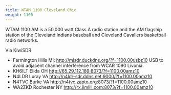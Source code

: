 ```yaml
---
title: WTAM 1100 Cleveland Ohio
weight: 1100
---
```

WTAM 1100 AM is a 50,000 watt Class A radio station
and the AM flagship station of the Cleveland Indians
baseball and Cleveland Cavaliers basketball radio networks.

Via KiwiSDR

* Farmington Hills MI: http://misdr.duckdns.org/?f=1100.00usbz10
  USB to avoid adjacent channel interference from WCAR 1090 Livonia.
* KH6ILT Elida OH http://65.29.112.189:8073/?f=1100.00amz10
* N4LDR Luray VA http://n4ldr-sdr.ddns.net:9000/?f=1100.00amz10
* N4TVC Burke VA http://n4tvc.zapto.org:8073/?f=1100.00amz10
* WA2ZKD Rochester NY http://rx.jimlill.com:8073/?f=1100.00amz10
